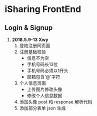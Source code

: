 # iSharing FrontEnd

## Login & Signup

1. **2018.5.9-13 Xwy**
    1. 登陆注册同页面
    1. 注册基础校验
        - 信息不为空
        - 手机号码长13位
        - 手机号码必须以1开头
        - 邮箱包含'@'字符
    1. 个人信息页面
        - 上传图片修改头像
        - 修改个人信息数据
    1. 添加头像 post 和 response 解析代码
    1. 添加部分表单 json 生成